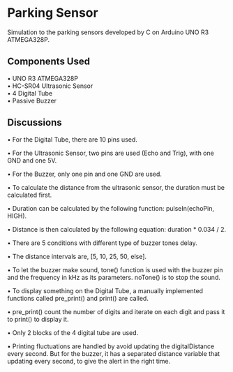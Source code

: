 # Parking Sensor
Simulation to the parking sensors developed by C on Arduino UNO R3 ATMEGA328P.

## Components Used
• UNO R3 ATMEGA328P<br/>
• HC-SR04 Ultrasonic Sensor<br/>
• 4 Digital Tube<br/>
• Passive Buzzer<br/>

## Discussions
• For the Digital Tube, there are 10 pins used.

• For the Ultrasonic Sensor, two pins are used (Echo and Trig), with one GND and one 5V.

• For the Buzzer, only one pin and one GND are used.

• To calculate the distance from the ultrasonic sensor, the duration must be calculated first.

• Duration can be calculated by the following function: pulseIn(echoPin, HIGH).

• Distance is then calculated by the following equation: duration * 0.034 / 2.

• There are 5 conditions with different type of buzzer tones delay.

• The distance intervals are, [5, 10, 25, 50, else].

• To let the buzzer make sound, tone() function is used with the buzzer pin and the frequency in kHz as its parameters. noTone() is to stop the sound.

• To display something on the Digital Tube, a manually implemented functions called pre_print() and print() are called.

• pre_print() count the number of digits and iterate on each digit and pass it to print() to display it.

• Only 2 blocks of the 4 digital tube are used.

• Printing fluctuations are handled by avoid updating the digitalDistance every second. But for the buzzer, it has a separated distance variable that updating every second, to give the alert in the right time.
